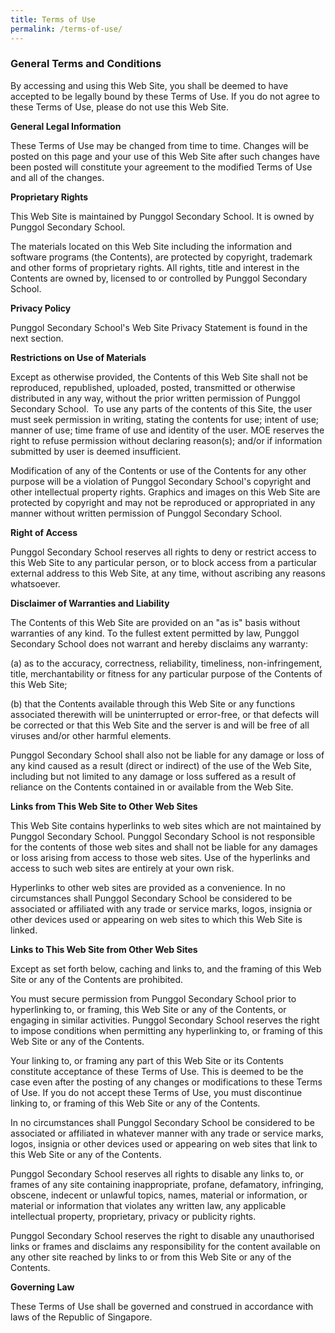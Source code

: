 ```yaml
---
title: Terms of Use
permalink: /terms-of-use/
---
```

### **General Terms and Conditions**

By accessing and using this Web Site, you shall be deemed to have accepted to be legally bound by these Terms of Use. If you do not agree to these Terms of Use, please do not use this Web Site.

**General Legal Information**

These Terms of Use may be changed from time to time. Changes will be posted on this page and your use of this Web Site after such changes have been posted will constitute your agreement to the modified Terms of Use and all of the changes.

**Proprietary Rights**

This Web Site is maintained by Punggol Secondary School. It is owned by Punggol Secondary School.  
  
The materials located on this Web Site including the information and software programs (the Contents), are protected by copyright, trademark and other forms of proprietary rights. All rights, title and interest in the Contents are owned by, licensed to or controlled by Punggol Secondary School.

**Privacy Policy**

Punggol Secondary School's Web Site Privacy Statement is found in the next section.

**Restrictions on Use of Materials**

Except as otherwise provided, the Contents of this Web Site shall not be reproduced, republished, uploaded, posted, transmitted or otherwise distributed in any way, without the prior written permission of Punggol Secondary School.  To use any parts of the contents of this Site, the user must seek permission in writing, stating the contents for use; intent of use; manner of use; time frame of use and identity of the user. MOE reserves the right to refuse permission without declaring reason(s); and/or if information submitted by user is deemed insufficient.  
  
Modification of any of the Contents or use of the Contents for any other purpose will be a violation of Punggol Secondary School's copyright and other intellectual property rights. Graphics and images on this Web Site are protected by copyright and may not be reproduced or appropriated in any manner without written permission of Punggol Secondary School.

**Right of Access**

Punggol Secondary School reserves all rights to deny or restrict access to this Web Site to any particular person, or to block access from a particular external address to this Web Site, at any time, without ascribing any reasons whatsoever.

**Disclaimer of Warranties and Liability**

The Contents of this Web Site are provided on an "as is" basis without warranties of any kind. To the fullest extent permitted by law, Punggol Secondary School does not warrant and hereby disclaims any warranty:  
  
(a) as to the accuracy, correctness, reliability, timeliness, non-infringement, title, merchantability or fitness for any particular purpose of the Contents of this Web Site;  
  
(b) that the Contents available through this Web Site or any functions associated therewith will be uninterrupted or error-free, or that defects will be corrected or that this Web Site and the server is and will be free of all viruses and/or other harmful elements.  
  
Punggol Secondary School shall also not be liable for any damage or loss of any kind caused as a result (direct or indirect) of the use of the Web Site, including but not limited to any damage or loss suffered as a result of reliance on the Contents contained in or available from the Web Site.

**Links from This Web Site to Other Web Sites**

This Web Site contains hyperlinks to web sites which are not maintained by Punggol Secondary School. Punggol Secondary School is not responsible for the contents of those web sites and shall not be liable for any damages or loss arising from access to those web sites. Use of the hyperlinks and access to such web sites are entirely at your own risk.  
  
Hyperlinks to other web sites are provided as a convenience. In no circumstances shall Punggol Secondary School be considered to be associated or affiliated with any trade or service marks, logos, insignia or other devices used or appearing on web sites to which this Web Site is linked.

**Links to This Web Site from Other Web Sites**

Except as set forth below, caching and links to, and the framing of this Web Site or any of the Contents are prohibited.  
  
You must secure permission from Punggol Secondary School prior to hyperlinking to, or framing, this Web Site or any of the Contents, or engaging in similar activities. Punggol Secondary School reserves the right to impose conditions when permitting any hyperlinking to, or framing of this Web Site or  any of the Contents.  
  
Your linking to, or framing any part of this Web Site or its Contents constitute acceptance of these Terms of Use. This is deemed to be the case even after the posting of any changes or modifications to these Terms of Use. If you do not accept these Terms of Use, you must discontinue linking to, or framing of this Web Site or any of the Contents.  
  
In no circumstances shall Punggol Secondary School be considered to be associated or affiliated in whatever manner with any trade or service marks, logos, insignia or other devices used or appearing on web sites that link to this Web Site or any of the Contents.  
  
Punggol Secondary School reserves all rights to disable any links to, or frames of any site containing inappropriate, profane, defamatory, infringing, obscene, indecent or unlawful topics, names, material or information, or material or information that violates any written law, any applicable intellectual property, proprietary, privacy or publicity rights.  
  
Punggol Secondary School reserves the right to disable any unauthorised links or frames and disclaims any responsibility for the content available on any other site reached by links to or from this Web Site or any of the Contents.

**Governing Law**

These Terms of Use shall be governed and construed in accordance with laws of the Republic of Singapore.